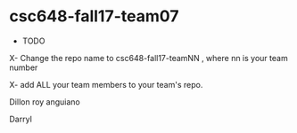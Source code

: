 # csc648-fall17-team07

- TODO

X- Change the repo name to csc648-fall17-teamNN , where nn is your team number

X- add ALL your team members to your team's repo.

Dillon
roy anguiano



Darryl

